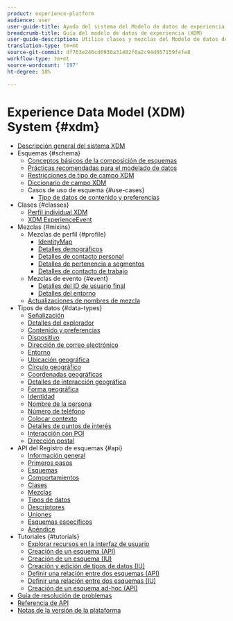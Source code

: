 ```yaml
---
product: experience-platform
audience: user
user-guide-title: Ayuda del sistema del Modelo de datos de experiencia (XDM)
breadcrumb-title: Guía del modelo de datos de experiencia (XDM)
user-guide-description: Utilice clases y mezclas del Modelo de datos de experiencia (XDM) para estandarizar los datos de experiencia.
translation-type: tm+mt
source-git-commit: df763e246cd6930a31402f0a2c94d657159f4fe8
workflow-type: tm+mt
source-wordcount: '197'
ht-degree: 18%

---
```



# Experience Data Model (XDM) System {#xdm}

* [Descripción general del sistema XDM](home.md)
* Esquemas {#schema}
   * [Conceptos básicos de la composición de esquemas](schema/composition.md)
   * [Prácticas recomendadas para el modelado de datos](schema/best-practices.md)
   * [Restricciones de tipo de campo XDM](schema/field-constraints.md)
   * [Diccionario de campo XDM](schema/field-dictionary.md)
   * Casos de uso de esquema {#use-cases}
      * [Tipo de datos de contenido y preferencias](schema/privacy-consent.md)
* Clases {#classes}
   * [Perfil individual XDM](./classes/individual-profile.md)
   * [XDM ExperienceEvent](./classes/experienceevent.md)
* Mezclas {#mixins}
   * Mezclas de perfil {#profile}
      * [IdentityMap](./mixins/profile/identitymap.md)
      * [Detalles demográficos](./mixins/profile/person-details.md)
      * [Detalles de contacto personal](./mixins/profile/personal-details.md)
      * [Detalles de pertenencia a segmentos](./mixins/profile/segmentation.md)
      * [Detalles de contacto de trabajo](./mixins/profile/work-details.md)
   * Mezclas de evento {#event}
      * [Detalles del ID de usuario final](./mixins/event/enduserids.md)
      * [Detalles del entorno](./mixins/event/environment-details.md)
   * [Actualizaciones de nombres de mezcla](./mixins/name-updates.md)
* Tipos de datos {#data-types}
   * [Señalización](./data-types/beacon.md)
   * [Detalles del explorador](./data-types/browser-details.md)
   * [Contenido y preferencias](./data-types/consents.md)
   * [Dispositivo](./data-types/device.md)
   * [Dirección de correo electrónico](./data-types/email-address.md)
   * [Entorno](./data-types/environment.md)
   * [Ubicación geográfica](./data-types/geo.md)
   * [Círculo geográfico](./data-types/geo-circle.md)
   * [Coordenadas geográficas](./data-types/geo-coordinates.md)
   * [Detalles de interacción geográfica](./data-types/geo-interaction-details.md)
   * [Forma geográfica](./data-types/geo-shape.md)
   * [Identidad](./data-types/identity.md)
   * [Nombre de la persona](./data-types/person-name.md)
   * [Número de teléfono](./data-types/phone-number.md)
   * [Colocar contexto](./data-types/place-context.md)
   * [Detalles de puntos de interés](./data-types/poi-details.md)
   * [Interacción con POI](./data-types/poi-interaction.md)
   * [Dirección postal](./data-types/postal-address.md)
* API del Registro de esquemas {#api}
   * [Información general](api/overview.md)
   * [Primeros pasos](api/getting-started.md)
   * [Esquemas](api/schemas.md)
   * [Comportamientos](api/behaviors.md)
   * [Clases](api/classes.md)
   * [Mezclas](api/mixins.md)
   * [Tipos de datos](api/data-types.md)
   * [Descriptores](api/descriptors.md)
   * [Uniones](api/unions.md)
   * [Esquemas específicos](api/ad-hoc.md)
   * [Apéndice](api/appendix.md)
* Tutoriales {#tutorials}
   * [Explorar recursos en la interfaz de usuario](./tutorials/explore.md)
   * [Creación de un esquema (API)](tutorials/create-schema-api.md)
   * [Creación de un esquema (IU)](tutorials/create-schema-ui.md)
   * [Creación y edición de tipos de datos (IU)](./tutorials/create-data-type.md)
   * [Definir una relación entre dos esquemas (API)](tutorials/relationship-api.md)
   * [Definir una relación entre dos esquemas (IU)](tutorials/relationship-ui.md)
   * [Creación de un esquema ad-hoc (API)](tutorials/ad-hoc.md)
* [Guía de resolución de problemas](troubleshooting-guide.md)
* [Referencia de API](https://www.adobe.io/apis/experienceplatform/home/api-reference.html#!acpdr/swagger-specs/schema-registry.yaml)
* [Notas de la versión de la plataforma](https://www.adobe.com/go/platform-release-notes-en)